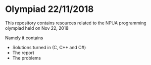 # Olympiad 22/11/2018

This repository contains resources related to the NPUA programming olympiad held on Nov 22, 2018

Namely it contains

- Solutions turned in (C, C++ and C#)
- The report
- The problems